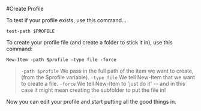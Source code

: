#Create Profile

To test if your profile exists, use this command...

    test-path $PROFILE

To create your profile file (and create a folder to stick it in), use this command:

    New-Item -path $profile -type file -force

> `-path $profile` We pass in the full path of the item we want to create, (from the $profile variable).
> `-type file` We tell New-Item that we want to create a file.
> `-force` We tell New-Item to 'just do it' -- and in this case it might mean creating the subfolder to put the file in!


Now you can edit your profile and start putting all the good things in.